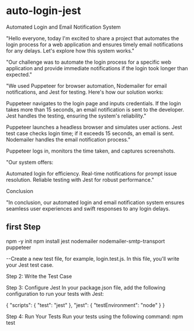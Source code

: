 # auto-login-jest
Automated Login and Email Notification System



"Hello everyone, today I'm excited to share a project that automates the login process for a web application and ensures timely email notifications for any delays. Let's explore how this system works."



"Our challenge was to automate the login process for a specific web application and provide immediate notifications if the login took longer than expected."



"We used Puppeteer for browser automation, Nodemailer for email notifications, and Jest for testing. Here's how our solution works:

Puppeteer navigates to the login page and inputs credentials.
If the login takes more than 15 seconds, an email notification is sent to the developer.
Jest handles the testing, ensuring the system's reliability."



Puppeteer launches a headless browser and simulates user actions.
Jest test case checks login time; if it exceeds 15 seconds, an email is sent.
Nodemailer handles the email notification process."

Puppeteer logs in, monitors the time taken, and captures screenshots.

"Our system offers:

Automated login for efficiency.
Real-time notifications for prompt issue resolution.
Reliable testing with Jest for robust performance."

 Conclusion

"In conclusion, our automated login and email notification system ensures seamless user experiences and swift responses to any login delays. 

first Step
--
npm -y init
npm install jest nodemailer nodemailer-smtp-transport puppeteer

--Create a new test file, for example, login.test.js. In this file, you'll write your Jest test case.

Step 2: Write the Test Case


Step 3: Configure Jest
In your package.json file, add the following configuration to run your tests with Jest:

{
  "scripts": {
    "test": "jest"
  },
  "jest": {
    "testEnvironment": "node"
  }
}

Step 4: Run Your Tests
Run your tests using the following command: 
npm test
